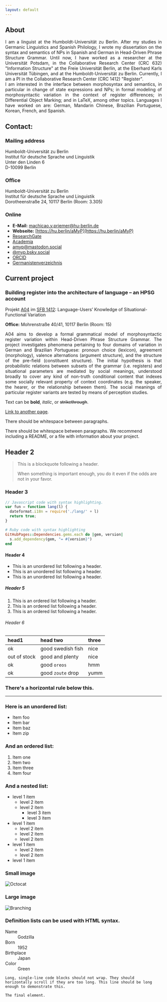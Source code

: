 ```yaml
---
layout: default
---
```


## About 
<div style="text-align: justify"> 
I am a linguist at the Humboldt-Universität zu Berlin. After my studies in Germanic Linguistics and Spanish Philology, I wrote my dissertation on the syntax and semantics of NPs in Spanish and German in Head-Driven Phrase Structure Grammar. Until now, I have worked as a researcher at the Universität Potsdam, in the Collaborative Research Center (CRC 632) "Information Structure" at the Freie Universität Berlin, at the Eberhard Karls Universität Tübingen, and at the Humboldt-Universität zu Berlin. Currently, I am a PI in the Collaborative Research Center (CRC 1412) "Register". 
</div>

<div style="text-align: justify"> 
I am interested in the interface between morphosyntax and semantics, in particular in change of state expressions and NPs; in formal modeling of morphosyntactic variation in the context of register differences; in Differential Object Marking; and in LaTeX, among other topics. Languages I have worked on are: German, Mandarin Chinese, Brazilian Portuguese, Korean, French, and Spanish.
</div>


## Contact:

### Mailing address

Humboldt-Universität zu Berlin  
Institut für deutsche Sprache und Linguistik  
Unter den Linden 6  
D-10099 Berlin


### Office
Humboldt-Universität zu Berlin  
Institut für deutsche Sprache und Linguistik  
Dorotheenstraße 24, 10117 Berlin (Room: 3.305)


### Online

* **E-Mail:**
[machicao.y.priemer@hu-berlin.de](mailto:machicao.y.priemer@hu-berlin.de)
* **Webseite:** 
[https://hu.berlin/aMyP](https://hu.berlin/aMyP)
* [ResearchGate](https://www.researchgate.net/profile/Antonio-Machicao-Y-Priemer)
* [Academia](https://hu-berlin.academia.edu/aMyP)
* [amyp@mastodon.social](https://mastodon.social/@amyp)
* [@myp.bsky.social](https://bsky.app/profile/myp.bsky.social)
* [ORCID](https://orcid.org/0000-0001-7321-0795)
* [Germanistenverzeichnis](http://www.germanistenverzeichnis.phil.uni-erlangen.de/institutslisten/files/de/09200_de/9202_de.html)

  
  
## Current project

### Building register into the architecture of language – an HPSG account

Projekt [A04](https://sfb1412.hu-berlin.de/de/projekte/a04/) im [SFB 1412](https://sfb1412.hu-berlin.de): Language-Users’ Knowledge of Situational-Functional Variation

**Office:** Mohrenstraße 40/41, 10117 Berlin (Room: 15)


<div style="text-align: justify"> 
A04 aims to develop a formal grammatical model of morphosyntactic register variation within Head-Driven Phrase Structure Grammar. The project investigates phenomena pertaining to four domains of variation in German and Brazilian Portuguese: pronoun choice (lexicon), agreement (morphology), valence alternations (argument structure), and the structure of the pre-field (constituent structure). The initial hypothesis is that probabilistic relations between subsets of the grammar (i.e. registers) and situational parameters are mediated by social meanings, understood broadly to cover any kind of non-truth conditional content that indexes some socially relevant property of context coordinates (e.g. the speaker, the hearer, or the relationship between them).  The social meanings of particular register variants are tested by means of perception studies. 
</div>

Text can be **bold**, _italic_, or ~~strikethrough~~.

[Link to another page](./another-page.html).

There should be whitespace between paragraphs.

There should be whitespace between paragraphs. We recommend including a README, or a file with information about your project.



## Header 2

> This is a blockquote following a header.
>
> When something is important enough, you do it even if the odds are not in your favor.

### Header 3

```js
// Javascript code with syntax highlighting.
var fun = function lang(l) {
  dateformat.i18n = require('./lang/' + l)
  return true;
}
```

```ruby
# Ruby code with syntax highlighting
GitHubPages::Dependencies.gems.each do |gem, version|
  s.add_dependency(gem, "= #{version}")
end
```

#### Header 4

*   This is an unordered list following a header.
*   This is an unordered list following a header.
*   This is an unordered list following a header.

##### Header 5

1.  This is an ordered list following a header.
2.  This is an ordered list following a header.
3.  This is an ordered list following a header.

###### Header 6

| head1        | head two          | three |
|:-------------|:------------------|:------|
| ok           | good swedish fish | nice  |
| out of stock | good and plenty   | nice  |
| ok           | good `oreos`      | hmm   |
| ok           | good `zoute` drop | yumm  |

### There's a horizontal rule below this.

* * *

### Here is an unordered list:

*   Item foo
*   Item bar
*   Item baz
*   Item zip

### And an ordered list:

1.  Item one
1.  Item two
1.  Item three
1.  Item four

### And a nested list:

- level 1 item
  - level 2 item
  - level 2 item
    - level 3 item
    - level 3 item
- level 1 item
  - level 2 item
  - level 2 item
  - level 2 item
- level 1 item
  - level 2 item
  - level 2 item
- level 1 item

### Small image

![Octocat](https://github.githubassets.com/images/icons/emoji/octocat.png)

### Large image

![Branching](https://guides.github.com/activities/hello-world/branching.png)


### Definition lists can be used with HTML syntax.

<dl>
<dt>Name</dt>
<dd>Godzilla</dd>
<dt>Born</dt>
<dd>1952</dd>
<dt>Birthplace</dt>
<dd>Japan</dd>
<dt>Color</dt>
<dd>Green</dd>
</dl>

```
Long, single-line code blocks should not wrap. They should horizontally scroll if they are too long. This line should be long enough to demonstrate this.
```

```
The final element.
```
